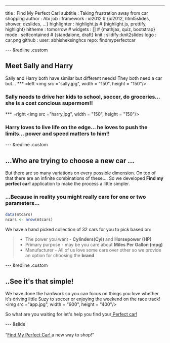 ---
title       : Find My Perfect Car!
subtitle    : Taking frustration away from car shopping
author      : Abi
job         : 
framework   : io2012  # {io2012, html5slides, shower, dzslides, ...}
highlighter : highlight.js  # {highlight.js, prettify, highlight}
hitheme     : tomorrow      # 
widgets     : []            # {mathjax, quiz, bootstrap}
mode        : selfcontained # {standalone, draft}
knit        : slidify::knit2slides
logo        : car.png
github      :
        user: abhisheksinghcs
        repo: findmyperfectcar

--- &redline .custom

## Meet Sally and Harry

Sally and Harry both have similar but different needs! They both need a car but...
*** =left
<img src ="sally.jpg", width = "150", height = "150"/>
### Sally needs to drive her kids to school, soccer, do groceries... she is a cost concious supermom!!

*** =right
<img src ="harry.jpg", width = "150", height = "150"/>
### Harry loves to live life on the edge... he loves to push the limits... power and speed matters to him!!

--- &redline .custom

## ...Who are trying to choose a new car ...

But there are so many variations on every possible dimension. On top of that there are an infinite combinations of these.... So we developed <b>Find my perfect car!</b> application to make the process a little simpler.


### ...Because in reality you might really care for one or two parameters...

```r
data(mtcars)
ncars <- nrow(mtcars)
```

We have a hand picked collection of 32 cars for you to pick based on:

> * The power you want - <b>Cylinders(Cyl)</b> and <b>Horsepower (HP)</b>
> * Primary purpose - may be you care about <b>Miles Per Gallon (mpg)</b>
> * Manufacturer - All of us love some cars over other so we provide an option for choosing the <b>brand</b> 

--- &redline .custom

## ..See it's that simple!

We have done the hardwork so you can focus on things you love whether it's driving little Suzy to soccer or enjoying the weekend on the race track!
<img src ="app.jpg", width = "900", height = "400"/>

So what are you waiting for let's help you find your<a href = "https://august.shinyapps.io/programmingAssignment"> Perfect car! </a>

--- &slide
<br>
<br>
<q><a href = "https://august.shinyapps.io/programmingAssignment">Find My Perfect Car! </a> a new way to shop!</q>
